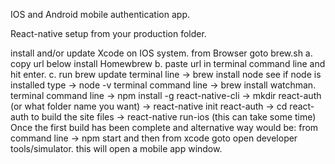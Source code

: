 IOS and Android mobile authentication app. 

React-native setup from your production folder.

install and/or update Xcode on IOS system.
from Browser goto brew.sh
	a. copy url below install Homewbrew
	b. paste url in terminal command line and hit enter.
	c. run brew update
terminal line -> brew install node 
see if node is installed type -> node -v
terminal command line -> brew install watchman.
terminal command line -> npm install -g react-native-cli
 -> mkdir react-auth (or what folder name you want)
 -> react-native init react-auth
 -> cd react-auth
 to build the site files -> react-native run-ios   (this can take some time)
 Once the first build has been complete and alternative way would be: from command line -> npm start and then from xcode goto open developer tools/simulator. this will open a mobile app window.